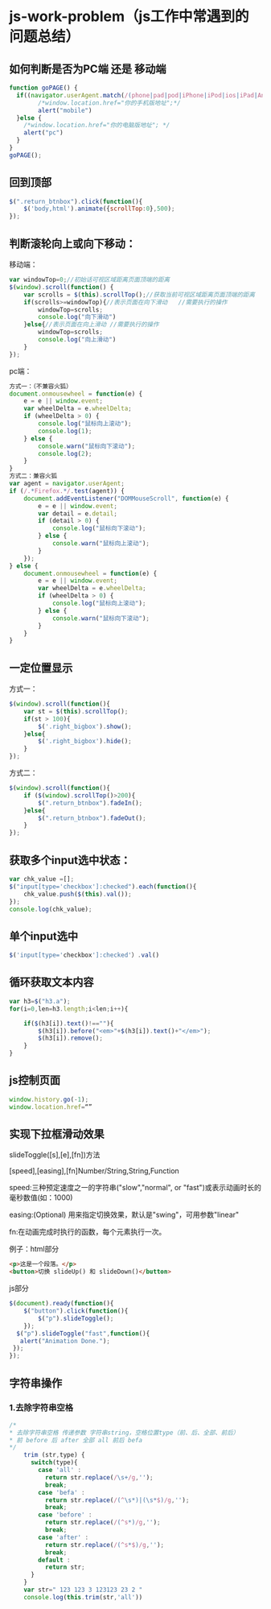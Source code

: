 # js-work-problem（js工作中常遇到的问题总结）
## 如何判断是否为PC端 还是 移动端
```js
function goPAGE() {
  if((navigator.userAgent.match(/(phone|pad|pod|iPhone|iPod|ios|iPad|Android|Mobile|BlackBerry|IEMobile|MQQBrowser|JUC|Fennec|wOSBrowser|BrowserNG|WebOS|Symbian|Windows Phone)/i))) {
        /*window.location.href="你的手机版地址";*/
        alert("mobile")
  }else {
    /*window.location.href="你的电脑版地址"; */
    alert("pc")
  }
}
goPAGE();
```
## 回到顶部
```js
$(".return_btnbox").click(function(){
    $('body,html').animate({scrollTop:0},500);
});
```
## 判断滚轮向上或向下移动：
移动端：
```js
var windowTop=0;//初始话可视区域距离页面顶端的距离
$(window).scroll(function() {
    var scrolls = $(this).scrollTop();//获取当前可视区域距离页面顶端的距离
    if(scrolls>=windowTop){//表示页面在向下滑动   //需要执行的操作
        windowTop=scrolls;
        console.log("向下滑动")
    }else{//表示页面在向上滑动 //需要执行的操作
        windowTop=scrolls;
        console.log("向上滑动")
    }
});
```
pc端：
```js
方式一：（不兼容火狐）
document.onmousewheel = function(e) {
    e = e || window.event;
    var wheelDelta = e.wheelDelta;
    if (wheelDelta > 0) {
        console.log("鼠标向上滚动");
        console.log(1);
    } else {
        console.warn("鼠标向下滚动");
        console.log(2);
    }
}
方式二：兼容火狐
var agent = navigator.userAgent;
if (/.*Firefox.*/.test(agent)) {
    document.addEventListener("DOMMouseScroll", function(e) {
        e = e || window.event;
        var detail = e.detail;
        if (detail > 0) {
            console.log("鼠标向下滚动");
        } else {
            console.warn("鼠标向上滚动");
        }
    });
} else {
    document.onmousewheel = function(e) {
        e = e || window.event;
        var wheelDelta = e.wheelDelta;
        if (wheelDelta > 0) {
            console.log("鼠标向上滚动");
        } else {
            console.warn("鼠标向下滚动");
        }
    }
}
```
## 一定位置显示
方式一：
```js
$(window).scroll(function(){
    var st = $(this).scrollTop();
    if(st > 100){
        $('.right_bigbox').show();
    }else{
        $('.right_bigbox').hide();
    }
});
```
方式二：
```js
$(window).scroll(function(){
    if ($(window).scrollTop()>200){
        $(".return_btnbox").fadeIn();
    }else{
        $(".return_btnbox").fadeOut();
    }
});
```
## 获取多个input选中状态：
```js
var chk_value =[];
$("input[type='checkbox']:checked").each(function(){
    chk_value.push($(this).val());
});
console.log(chk_value);
```
## 单个input选中
```js
$('input[type='checkbox']:checked'）.val()
```
## 循环获取文本内容
```js
var h3=$("h3.a");
for(i=0,len=h3.length;i<len;i++){

    if($(h3[i]).text()!==""){
        $(h3[i]).before("<em>"+$(h3[i]).text()+"</em>");
        $(h3[i]).remove();
    }
}
```
## js控制页面 
```js
window.history.go(-1);
window.location.href=“”
```
## 实现下拉框滑动效果
slideToggle([s],[e],[fn])方法

[speed],[easing],[fn]Number/String,String,Function

speed:三种预定速度之一的字符串("slow","normal", or "fast")或表示动画时长的毫秒数值(如：1000)

easing:(Optional) 用来指定切换效果，默认是"swing"，可用参数"linear"

fn:在动画完成时执行的函数，每个元素执行一次。

例子：html部分

```html
<p>这是一个段落。</p>
<button>切换 slideUp() 和 slideDown()</button>
```
js部分
```js
$(document).ready(function(){
	$("button").click(function(){
		$("p").slideToggle();
	});
  $("p").slideToggle("fast",function(){
   alert("Animation Done.");
 });
});
```
## 字符串操作

### 1.去除字符串空格
```js
/*
* 去除字符串空格 传递参数 字符串string，空格位置type（前、后、全部、前后）
* 前 before 后 after 全部 all 前后 befa
*/
    trim (str,type) {
      switch(type){
        case 'all' :
          return str.replace(/\s+/g,'');
          break;
        case 'befa' :
          return str.replace(/(^\s*)|(\s*$)/g,'');
          break;
        case 'before' :
          return str.replace(/(^s*)/g,'');
          break;
        case 'after' :
          return str.replace(/(^s*$)/g,'');
          break;
        default :
          return str;
      }
    }
    var str=" 123 123 3 123123 23 2 "
    console.log(this.trim(str,'all'))
```

